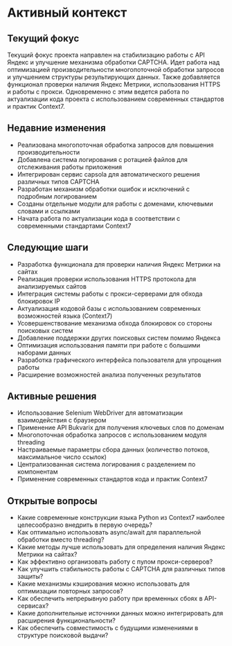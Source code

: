 # Активный контекст

## Текущий фокус
Текущий фокус проекта направлен на стабилизацию работы с API Яндекс и улучшение механизма обработки CAPTCHA. Идет работа над оптимизацией производительности многопоточной обработки запросов и улучшением структуры результирующих данных. Также добавляется функционал проверки наличия Яндекс Метрики, использования HTTPS и работы с прокси. Одновременно с этим ведется работа по актуализации кода проекта с использованием современных стандартов и практик Context7.

## Недавние изменения
- Реализована многопоточная обработка запросов для повышения производительности
- Добавлена система логирования с ротацией файлов для отслеживания работы приложения
- Интегрирован сервис capsola для автоматического решения различных типов CAPTCHA
- Разработан механизм обработки ошибок и исключений с подробным логированием
- Созданы отдельные модули для работы с доменами, ключевыми словами и ссылками
- Начата работа по актуализации кода в соответствии с современными стандартами Context7

## Следующие шаги
- Разработка функционала для проверки наличия Яндекс Метрики на сайтах
- Реализация проверки использования HTTPS протокола для анализируемых сайтов
- Интеграция системы работы с прокси-серверами для обхода блокировок IP
- Актуализация кодовой базы с использованием современных возможностей языка (Context7)
- Усовершенствование механизма обхода блокировок со стороны поисковых систем
- Добавление поддержки других поисковых систем помимо Яндекса
- Оптимизация использования памяти при работе с большими наборами данных
- Разработка графического интерфейса пользователя для упрощения работы
- Расширение возможностей анализа полученных результатов

## Активные решения
- Использование Selenium WebDriver для автоматизации взаимодействия с браузером
- Применение API Bukvarix для получения ключевых слов по доменам
- Многопоточная обработка запросов с использованием модуля threading
- Настраиваемые параметры сбора данных (количество потоков, максимальное число ссылок)
- Централизованная система логирования с разделением по компонентам
- Применение современных стандартов кода и практик Context7

## Открытые вопросы
- Какие современные конструкции языка Python из Context7 наиболее целесообразно внедрить в первую очередь?
- Как оптимально использовать async/await для параллельной обработки вместо threading?
- Какие методы лучше использовать для определения наличия Яндекс Метрики на сайтах?
- Как эффективно организовать работу с пулом прокси-серверов?
- Как улучшить стабильность работы с CAPTCHA для различных типов защиты?
- Какие механизмы кэширования можно использовать для оптимизации повторных запросов?
- Как обеспечить непрерывную работу при временных сбоях в API-сервисах?
- Какие дополнительные источники данных можно интегрировать для расширения функциональности?
- Как обеспечить совместимость с будущими изменениями в структуре поисковой выдачи? 
